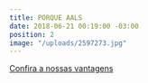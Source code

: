 ```yaml
---
title: PORQUE AALS
date: 2018-06-21 00:19:00 -03:00
position: 2
image: "/uploads/2597273.jpg"
---
```


[Confira a nossas vantagens](vantagens/)
